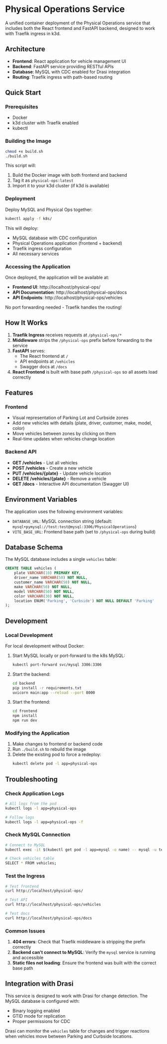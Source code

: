 # Physical Operations Service

A unified container deployment of the Physical Operations service that includes both the React frontend and FastAPI backend, designed to work with Traefik ingress in k3d.

## Architecture

- **Frontend**: React application for vehicle management UI
- **Backend**: FastAPI service providing RESTful APIs
- **Database**: MySQL with CDC enabled for Drasi integration
- **Routing**: Traefik ingress with path-based routing

## Quick Start

### Prerequisites

- Docker
- k3d cluster with Traefik enabled
- kubectl

### Building the Image

```bash
chmod +x build.sh
./build.sh
```

This script will:
1. Build the Docker image with both frontend and backend
2. Tag it as `physical-ops:latest`
3. Import it to your k3d cluster (if k3d is available)

### Deployment

Deploy MySQL and Physical Ops together:

```bash
kubectl apply -f k8s/
```

This will deploy:
- MySQL database with CDC configuration
- Physical Operations application (frontend + backend)
- Traefik ingress configuration
- All necessary services

### Accessing the Application

Once deployed, the application will be available at:

- **Frontend UI**: http://localhost/physical-ops/
- **API Documentation**: http://localhost/physical-ops/docs
- **API Endpoints**: http://localhost/physical-ops/vehicles

No port forwarding needed - Traefik handles the routing!

## How It Works

1. **Traefik Ingress** receives requests at `/physical-ops/*`
2. **Middleware** strips the `/physical-ops` prefix before forwarding to the service
3. **FastAPI** serves:
   - The React frontend at `/`
   - API endpoints at `/vehicles`
   - Swagger docs at `/docs`
4. **React Frontend** is built with base path `/physical-ops` so all assets load correctly

## Features

### Frontend
- Visual representation of Parking Lot and Curbside zones
- Add new vehicles with details (plate, driver, customer, make, model, color)
- Move vehicles between zones by clicking on them
- Real-time updates when vehicles change location

### Backend API
- **GET /vehicles** - List all vehicles
- **POST /vehicles** - Create a new vehicle
- **PUT /vehicles/{plate}** - Update vehicle location
- **DELETE /vehicles/{plate}** - Remove a vehicle
- **GET /docs** - Interactive API documentation (Swagger UI)

## Environment Variables

The application uses the following environment variables:

- `DATABASE_URL`: MySQL connection string (default: `mysql+pymysql://test:test@mysql:3306/PhysicalOperations`)
- `VITE_BASE_URL`: Frontend base path (set to `/physical-ops` during build)

## Database Schema

The MySQL database includes a single `vehicles` table:

```sql
CREATE TABLE vehicles (
    plate VARCHAR(10) PRIMARY KEY,
    driver_name VARCHAR(50) NOT NULL,
    customer_name VARCHAR(50) NOT NULL,
    make VARCHAR(50) NOT NULL,
    model VARCHAR(50) NOT NULL,
    color VARCHAR(30) NOT NULL,
    location ENUM('Parking', 'Curbside') NOT NULL DEFAULT 'Parking'
);
```

## Development

### Local Development

For local development without Docker:

1. Start MySQL locally or port-forward to the k8s MySQL:
   ```bash
   kubectl port-forward svc/mysql 3306:3306
   ```

2. Start the backend:
   ```bash
   cd backend
   pip install -r requirements.txt
   uvicorn main:app --reload --port 8000
   ```

3. Start the frontend:
   ```bash
   cd frontend
   npm install
   npm run dev
   ```

### Modifying the Application

1. Make changes to frontend or backend code
2. Run `./build.sh` to rebuild the image
3. Delete the existing pod to force a redeploy:
   ```bash
   kubectl delete pod -l app=physical-ops
   ```

## Troubleshooting

### Check Application Logs

```bash
# All logs from the pod
kubectl logs -l app=physical-ops

# Follow logs
kubectl logs -l app=physical-ops -f
```

### Check MySQL Connection

```bash
# Connect to MySQL
kubectl exec -it $(kubectl get pod -l app=mysql -o name) -- mysql -u test -ptest PhysicalOperations

# Check vehicles table
SELECT * FROM vehicles;
```

### Test the Ingress

```bash
# Test frontend
curl http://localhost/physical-ops/

# Test API
curl http://localhost/physical-ops/vehicles

# Test docs
curl http://localhost/physical-ops/docs
```

### Common Issues

1. **404 errors**: Check that Traefik middleware is stripping the prefix correctly
2. **Backend can't connect to MySQL**: Verify the `mysql` service is running and accessible
3. **Static files not loading**: Ensure the frontend was built with the correct base path

## Integration with Drasi

This service is designed to work with Drasi for change detection. The MySQL database is configured with:
- Binary logging enabled
- GTID mode for replication
- Proper permissions for CDC

Drasi can monitor the `vehicles` table for changes and trigger reactions when vehicles move between Parking and Curbside locations.